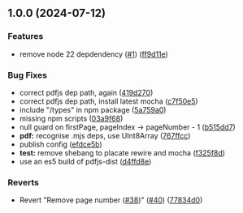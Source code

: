 ## 1.0.0 (2024-07-12)

### Features

* remove node 22 depdendency ([#1](https://github.com/rpidanny/pdf2md/issues/1)) ([ff9d11e](https://github.com/rpidanny/pdf2md/commit/ff9d11eb4aa95169115161d3ab5fb3c158ec3905))

### Bug Fixes

* correct pdfjs dep path, again ([419d270](https://github.com/rpidanny/pdf2md/commit/419d27056d095a3b82b097f195261d5de28b21da))
* correct pdfjs dep path, install latest mocha ([c7f50e5](https://github.com/rpidanny/pdf2md/commit/c7f50e52179592f8fc9ff051fdb35987de501579))
* include "/types" in npm package ([5a759a0](https://github.com/rpidanny/pdf2md/commit/5a759a099a9d497f3218237394f7ce12b936dfe8))
* missing npm scripts ([03a9f68](https://github.com/rpidanny/pdf2md/commit/03a9f6818ddfe09c537e3095aa6d42909c4d511a))
* null guard on firstPage, pageIndex -> pageNumber - 1 ([b515dd7](https://github.com/rpidanny/pdf2md/commit/b515dd750565907478e667048f8f08be96995cf5))
* **pdf:** recognise .mjs deps, use UInt8Array ([767ffcc](https://github.com/rpidanny/pdf2md/commit/767ffcc6829ca896b56caae004310c5e23c8d02e))
* publish config ([efdce5b](https://github.com/rpidanny/pdf2md/commit/efdce5b160374bbbc329537aa88873fb2776881b))
* **test:** remove shebang to placate rewire and mocha ([f325f8d](https://github.com/rpidanny/pdf2md/commit/f325f8dbe21ea4c20fc4201f3cf789a050cf4885))
* use an es5 build of pdfjs-dist ([d4ffd8e](https://github.com/rpidanny/pdf2md/commit/d4ffd8e08248ca1a65309ba9b3bdf9b906962503))

### Reverts

* Revert "Remove page number ([#38](https://github.com/rpidanny/pdf2md/issues/38))" ([#40](https://github.com/rpidanny/pdf2md/issues/40)) ([77834d0](https://github.com/rpidanny/pdf2md/commit/77834d03d0735bd4dd89c6ef46aef91cf5a6ee1b))
